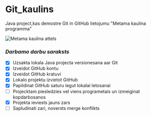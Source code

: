 # Git_kaulins
Java project,kas demostre Git in GitHub lietojumu "Metama kaulina programma"

![Metama kaulina attels](https://freepngimg.com/save/12025-dice-png/398x400)

### *Darbamo darbu saraksts*
  - [x] Uzsakta lokala Java projecta versionesana aar Git 
  - [x] Izveidot GitHub kontu
  - [x] Izveidot GitHub kratuvi
  - [x] Lokalo projektu izvietot GitHub
  - [x] Papildinat GitHub saturu iegut lokalai letosanai
  - [ ] Projecktam piesledzies vel viens programetais un izmeiginat kopdarbosanos
  - [x] Projekta ieviests jauns zars
  - [ ] Sapludinati zari, noversts merge konflikts
